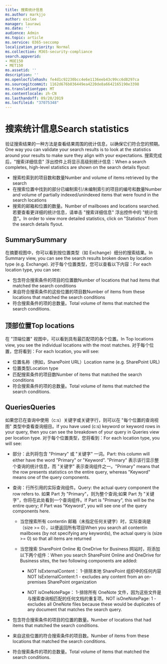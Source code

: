 ```yaml
---
title: 搜索统计信息
ms.author: markjjo
author: esclee
manager: laurawi
ms.date: ''
audience: Admin
ms.topic: article
ms.service: O365-seccomp
localization_priority: Normal
ms.collection: M365-security-compliance
search.appverid:
- MOE150
- MET150
ms.assetid: ''
description: ''
ms.openlocfilehash: fe4d1c92230bcc4e6e1136eeb43c99cc6d8297ca
ms.sourcegitcommit: 1162d676b036449ea4220de8a6642165190e3398
ms.translationtype: MT
ms.contentlocale: zh-CN
ms.lasthandoff: 09/20/2019
ms.locfileid: "37075348"
---
```

# <a name="search-statistics"></a><span data-ttu-id="41976-102">搜索统计信息</span><span class="sxs-lookup"><span data-stu-id="41976-102">Search statistics</span></span>

<span data-ttu-id="41976-103">验证搜索结果的一种方法是查看结果周围的统计信息，以确保它们符合您的预期。</span><span class="sxs-lookup"><span data-stu-id="41976-103">One way you can validate your search results is to look at the statistics around your results to make sure they align with your expectations.</span></span> <span data-ttu-id="41976-104">搜索完成后，"搜索详细信息" 浮出控件上将显示高级别统计信息：</span><span class="sxs-lookup"><span data-stu-id="41976-104">When a search completes, high-level statistics are shown on the search details flyout:</span></span>
- <span data-ttu-id="41976-105">搜索检索到的项目数和数量</span><span class="sxs-lookup"><span data-stu-id="41976-105">Number and volume of items retrieved by the search</span></span>
- <span data-ttu-id="41976-106">在搜索位置中找到的部分已编制索引/未编制索引的项目的编号和数量</span><span class="sxs-lookup"><span data-stu-id="41976-106">Number and volume of partially indexed/unindexed items that were found in the search locations</span></span>
- <span data-ttu-id="41976-107">搜索的邮箱和位置的数量。</span><span class="sxs-lookup"><span data-stu-id="41976-107">Number of mailboxes and locations searched.</span></span>
<span data-ttu-id="41976-108">若要查看更详细的统计信息，请单击 "搜索详细信息" 浮出控件中的 "统计信息"。</span><span class="sxs-lookup"><span data-stu-id="41976-108">In order to view more detailed statistics, click on "Statistics" from the search details flyout.</span></span>

## <a name="summary"></a><span data-ttu-id="41976-109">Summary</span><span class="sxs-lookup"><span data-stu-id="41976-109">Summary</span></span>

<span data-ttu-id="41976-110">在摘要视图中，你可以看到按位置类型（如 Exchange）细分的搜索结果。</span><span class="sxs-lookup"><span data-stu-id="41976-110">In Summary view, you can see the search results broken down by location type (e.g. Exchange).</span></span> <span data-ttu-id="41976-111">对于每个位置类型，您可以查看以下内容：</span><span class="sxs-lookup"><span data-stu-id="41976-111">For each location type, you can see:</span></span>
- <span data-ttu-id="41976-112">包含符合搜索条件的项目的位置数</span><span class="sxs-lookup"><span data-stu-id="41976-112">Number of locations that had items that matched the search conditions</span></span>
- <span data-ttu-id="41976-113">来自符合搜索条件的这些位置的项目数</span><span class="sxs-lookup"><span data-stu-id="41976-113">Number of items from these locations that matched the search conditions</span></span>
- <span data-ttu-id="41976-114">符合搜索条件的项的总数量。</span><span class="sxs-lookup"><span data-stu-id="41976-114">Total volume of items that matched the search conditions.</span></span>

## <a name="top-locations"></a><span data-ttu-id="41976-115">顶部位置</span><span class="sxs-lookup"><span data-stu-id="41976-115">Top locations</span></span>

<span data-ttu-id="41976-116">在 "顶端位置" 视图中，可以看到具有最匹配项的各个位置。</span><span class="sxs-lookup"><span data-stu-id="41976-116">In Top locations view, you see the individual locations with the most matches.</span></span> <span data-ttu-id="41976-117">对于每个位置，您将看到：</span><span class="sxs-lookup"><span data-stu-id="41976-117">For each location, you will see:</span></span>
- <span data-ttu-id="41976-118">位置名称（例如，SharePoint URL）</span><span class="sxs-lookup"><span data-stu-id="41976-118">Location name (e.g. SharePoint URL)</span></span>
- <span data-ttu-id="41976-119">位置类型</span><span class="sxs-lookup"><span data-stu-id="41976-119">Location type</span></span>
- <span data-ttu-id="41976-120">匹配搜索条件的项目数</span><span class="sxs-lookup"><span data-stu-id="41976-120">Number of items that matched the search conditions</span></span>
- <span data-ttu-id="41976-121">符合搜索条件的项的总数量。</span><span class="sxs-lookup"><span data-stu-id="41976-121">Total volume of items that matched the search conditions.</span></span>

## <a name="queries"></a><span data-ttu-id="41976-122">Queries</span><span class="sxs-lookup"><span data-stu-id="41976-122">Queries</span></span>

<span data-ttu-id="41976-123">如果您已在查询中使用（c:s）关键字或关键字行，则可以在 "每个位置的查询视图" 类型中查看查询细目。</span><span class="sxs-lookup"><span data-stu-id="41976-123">If you have used (c:s) keyword or keyword rows in your query, then you can see the breakdown of your query in Queries view per location type.</span></span> <span data-ttu-id="41976-124">对于每个位置类型，您将看到：</span><span class="sxs-lookup"><span data-stu-id="41976-124">For each location type, you will see:</span></span>

- <span data-ttu-id="41976-125">部分：此列将包含 "Primary" 或 "关键字" 一词。</span><span class="sxs-lookup"><span data-stu-id="41976-125">Part: this column will either have the word "Primary" or "Keyword".</span></span> <span data-ttu-id="41976-126">"Primary" 表示该行显示整个查询的统计信息，而 "关键字" 表示查询组件之一。</span><span class="sxs-lookup"><span data-stu-id="41976-126">"Primary" means that the row presents statistics on the entire query, whereas "Keyword" means one of the query components.</span></span>

- <span data-ttu-id="41976-127">查询：行所引用的实际查询组件。</span><span class="sxs-lookup"><span data-stu-id="41976-127">Query: the actual query component the row refers to.</span></span> <span data-ttu-id="41976-128">如果 Part 为 "Primary"，则为整个查询;如果 Part 为 "关键字"，你将在此处看到一个查询组件。</span><span class="sxs-lookup"><span data-stu-id="41976-128">If Part is "Primary", this will be the entire query; if Part was "Keyword", you will see one of the query components here.</span></span>
  
  - <span data-ttu-id="41976-129">当您搜索所有 contentin 邮箱（未指定任何关键字）时，实际查询是（size >= 0），以便返回所有项目</span><span class="sxs-lookup"><span data-stu-id="41976-129">When you search all contentin mailboxes (by not specifying any keywords), the actual query is (size >= 0) so that all items are returned</span></span>
  
  - <span data-ttu-id="41976-130">当您搜索 SharePoint Online 和 OneDrive for Business 网站时，将添加以下两个组件：</span><span class="sxs-lookup"><span data-stu-id="41976-130">When you search SharePoint Online and OneDrive for Business sites, the two following components are added:</span></span>
    
    - <span data-ttu-id="41976-131">NOT IsExternalContent： 1-排除本地 SharePoint 组织中的任何内容</span><span class="sxs-lookup"><span data-stu-id="41976-131">NOT IsExternalContent:1 - excludes any content from an on-premises SharePoint organization</span></span>
    
    - <span data-ttu-id="41976-132">NOT isOneNotePage： 1-排除所有 OneNote 文件，因为这些文件是与搜索查询相匹配的任何文档的重复项。</span><span class="sxs-lookup"><span data-stu-id="41976-132">NOT isOneNotePage: 1 - excludes all OneNote files because these would be duplicates of any document that matches the search query.</span></span>

- <span data-ttu-id="41976-133">包含符合搜索条件的项目的位置的数量。</span><span class="sxs-lookup"><span data-stu-id="41976-133">Number of locations that had items that matched the search conditions.</span></span>

- <span data-ttu-id="41976-134">来自这些位置的符合搜索条件的项目数。</span><span class="sxs-lookup"><span data-stu-id="41976-134">Number of items from these locations that matched the search conditions.</span></span>

- <span data-ttu-id="41976-135">符合搜索条件的项的总数量。</span><span class="sxs-lookup"><span data-stu-id="41976-135">Total volume of items that matched the search conditions.</span></span>